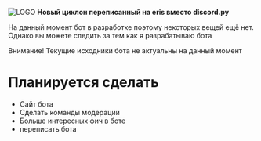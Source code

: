 ![LOGO](https://media.discordapp.net/attachments/882632227077357639/882658833095360512/20210901_191054.png)
**Новый циклон переписанный на eris вместо discord.py**
<p>На данный момент бот в разработке поэтому некоторых вещей ещё нет. Однако вы можете следить за тем как я разрабатываю бота</p>
<p>Внимание! Текущие исходники бота не актуальны на данный момент</p>

# Планируется сделать
- Сайт бота
- Сделать команды модерации
- Больше интересных фич в боте
- переписать бота
